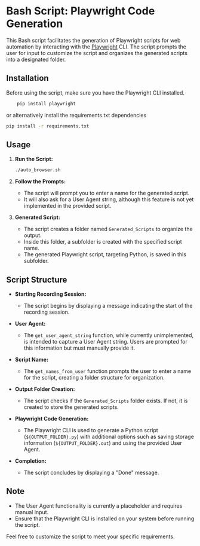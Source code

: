 # Bash Script: Playwright Code Generation

This Bash script facilitates the generation of Playwright scripts for web automation by interacting with the [Playwright](https://playwright.dev/) CLI. The script prompts the user for input to customize the script and organizes the generated scripts into a designated folder.

## Installation

Before using the script, make sure you have the Playwright CLI installed.
```bash
    pip install playwright
```

or alternatively install the requirements.txt dependencies
```bash
pip install -r requirements.txt
```
## Usage

1. **Run the Script:**
    ```bash
    ./auto_browser.sh
    ```

2. **Follow the Prompts:**
   - The script will prompt you to enter a name for the generated script.
   - It will also ask for a User Agent string, although this feature is not yet implemented in the provided script.

3. **Generated Script:**
   - The script creates a folder named `Generated_Scripts` to organize the output.
   - Inside this folder, a subfolder is created with the specified script name.
   - The generated Playwright script, targeting Python, is saved in this subfolder.

## Script Structure

- **Starting Recording Session:**
  - The script begins by displaying a message indicating the start of the recording session.

- **User Agent:**
  - The `get_user_agent_string` function, while currently unimplemented, is intended to capture a User Agent string. Users are prompted for this information but must manually provide it.

- **Script Name:**
  - The `get_names_from_user` function prompts the user to enter a name for the script, creating a folder structure for organization.

- **Output Folder Creation:**
  - The script checks if the `Generated_Scripts` folder exists. If not, it is created to store the generated scripts.

- **Playwright Code Generation:**
  - The Playwright CLI is used to generate a Python script (`${OUTPUT_FOLDER}.py`) with additional options such as saving storage information (`${OUTPUT_FOLDER}.out`) and using the provided User Agent.

- **Completion:**
  - The script concludes by displaying a "Done" message.

## Note
- The User Agent functionality is currently a placeholder and requires manual input.
- Ensure that the Playwright CLI is installed on your system before running the script.

Feel free to customize the script to meet your specific requirements.
